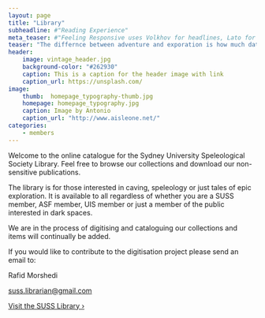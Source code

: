```yaml
---
layout: page
title: "Library"
subheadline: #"Reading Experience"
meta_teaser: #"Feeling Responsive uses Volkhov for headlines, Lato for everything else and if you are in need to show some code, it will be in Lucida Console."
teaser: "The differnce between adventure and exporation is how much data you bind back. We are explorers."
header:
    image: vintage_header.jpg
    background-color: "#262930"
    caption: This is a caption for the header image with link
    caption_url: https://unsplash.com/
image:
    thumb:  homepage_typography-thumb.jpg
    homepage: homepage_typography.jpg
    caption: Image by Antonio
    caption_url: "http://www.aisleone.net/"
categories:
    - members
---
```


Welcome to the online catalogue for the Sydney University Speleological Society Library. Feel free to browse our collections and download our non-sensitive publications.

The library is for those interested in caving, speleology or just tales of epic exploration. It is available to all regardless of whether you are a SUSS member, ASF member, UIS member or just a member of the public interested in dark spaces.

We are in the process of digitising and cataloguing our collections and items will continually be added.

If you would like to contribute to the digitisation project please send an email to:

Rafid Morshedi

suss.librarian@gmail.com

<a class="radius button small" href="https://sites.google.com/site/susslibrarypublic/">Visit the SUSS Library ›</a>
